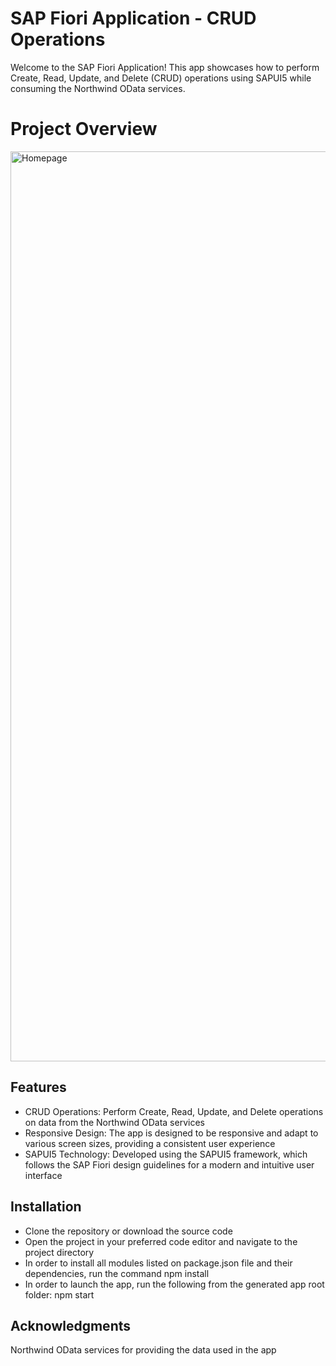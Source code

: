 # SAP Fiori Application - CRUD Operations

Welcome to the SAP Fiori Application! This app showcases how to perform Create, Read, Update, and Delete (CRUD) operations using SAPUI5 while consuming the Northwind OData services.

# Project Overview

<img width="1456" alt="Homepage" src="https://github.com/momoesse/fiori-app/assets/112439372/c0d33e6b-f228-49ed-861c-f462439113b9">


## Features
- CRUD Operations: Perform Create, Read, Update, and Delete operations on data from the Northwind OData services
- Responsive Design: The app is designed to be responsive and adapt to various screen sizes, providing a consistent user experience
- SAPUI5 Technology: Developed using the SAPUI5 framework, which follows the SAP Fiori design guidelines for a modern and intuitive user interface

## Installation
- Clone the repository or download the source code
- Open the project in your preferred code editor and navigate to the project directory
- In order to install all modules listed on package.json file and their dependencies, run the command npm install
- In order to launch the app, run the following from the generated app root folder: npm start

## Acknowledgments
Northwind OData services for providing the data used in the app


